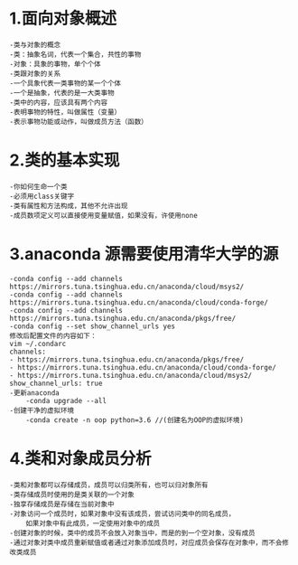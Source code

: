 # 1.面向对象概述
    -类与对象的概念
    -类：抽象名词，代表一个集合，共性的事物
    -对象：具象的事物，单个个体
    -类跟对象的关系
    -一个具象代表一类事物的某一个个体
    -一个是抽象，代表的是一大类事物
    -类中的内容，应该具有两个内容
    -表明事物的特性，叫做属性（变量）
    -表示事物功能或动作，叫做成员方法（函数）
# 2.类的基本实现
    -你如何生命一个类
    -必须用class关键字
    -类有属性和方法构成，其他不允许出现
    -成员数项定义可以直接使用变量赋值，如果没有，许使用none
    
# 3.anaconda 源需要使用清华大学的源
    -conda config --add channels https://mirrors.tuna.tsinghua.edu.cn/anaconda/cloud/msys2/
    -conda config --add channels https://mirrors.tuna.tsinghua.edu.cn/anaconda/cloud/conda-forge/
    -conda config --add channels https://mirrors.tuna.tsinghua.edu.cn/anaconda/pkgs/free/
    -conda config --set show_channel_urls yes
    修改后配置文件的内容如下：
    vim ~/.condarc
    channels:
    - https://mirrors.tuna.tsinghua.edu.cn/anaconda/pkgs/free/
    - https://mirrors.tuna.tsinghua.edu.cn/anaconda/cloud/conda-forge/
    - https://mirrors.tuna.tsinghua.edu.cn/anaconda/cloud/msys2/
    show_channel_urls: true
    -更新anaconda
        -conda upgrade --all
    -创建干净的虚拟环境
        -conda create -n oop python=3.6 //(创建名为OOP的虚拟环境)
# 4.类和对象成员分析
    -类和对象都可以存储成员，成员可以归类所有，也可以归对象所有
    -类存储成员时使用的是类关联的一个对象
    -独享存储成员是存储在当前对象中
    -对象访问一个成员时，如果对象中没有该成员，尝试访问类中的同名成员，
        如果对象中有此成员，一定使用对象中的成员
    -创建对象的时候，类中的成员不会放入对象当中，而是的到一个空对象，没有成员
    -通过对象对类中成员重新赋值或者通过对象添加成员时，对应成员会保存在对象中，而不会修改类成员
